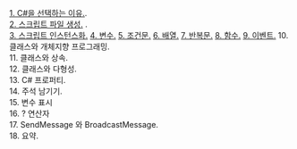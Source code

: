 [1. C#을 선택하는 이유.](https://github.com/Team-Armigo/M.Lee_Armigo/blob/main/Unity_C%23/1장_유니티C%23복습/1.%20C%23을%20선택하는%20이유.md).  
[2. 스크립트 파일 생성.](https://github.com/Team-Armigo/M.Lee_Armigo/blob/main/Unity_C%23/1장_유니티C%23복습/2.%20스크립트%20파일%20생성.md) .    
[3. 스크립트 인스턴스화.](https://github.com/Team-Armigo/M.Lee_Armigo/blob/main/Unity_C%23/1장_유니티C%23복습/3.%20스크립트%20인스턴스화.md)
[4. 변수.](https://github.com/Team-Armigo/M.Lee_Armigo/blob/main/Unity_C%23/1장_유니티C%23복습/4.%20변수.md)
[5. 조건문.](https://github.com/Team-Armigo/M.Lee_Armigo/blob/main/Unity_C%23/1장_유니티C%23복습/5.%20조건문.md)
[6. 배열.](https://github.com/Team-Armigo/M.Lee_Armigo/blob/main/Unity_C%23/1장_유니티C%23복습/6.%20배열.md)
[7. 반복문.](https://github.com/Team-Armigo/M.Lee_Armigo/blob/main/Unity_C%23/1장_유니티C%23복습/7.%20반복문.md)
[8. 함수.](https://github.com/Team-Armigo/M.Lee_Armigo/blob/main/Unity_C%23/1장_유니티C%23복습/8.%20함수.md)
[9. 이벤트.](https://github.com/Team-Armigo/M.Lee_Armigo/blob/main/Unity_C%23/1장_유니티C%23복습/9.%20이벤트.md)
10. 클래스와 개체지향 프로그래밍.  
11. 클래스와 상속.  
12. 클래스와 다형성.  
13. C# 프로퍼티.  
14. 주석 남기기.  
15. 변수 표시   
16. ? 연산자   
17. SendMessage 와 BroadcastMessage.  
18. 요약.  
